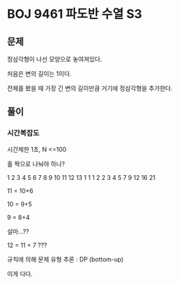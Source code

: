 # BOJ 9461 파도반 수열 S3

## 문제

정삼각형이 나선 모양으로 놓여져있다.

처음은 변의 길이는 1이다.

전체를 봤을 때 가장 긴 변의 길이만큼 거기에 정삼각형을 추가한다.

## 풀이

### 시간복잡도

시간제한 1초, N <=100

홀 짝으로 나눠야 하나?

1 2 3 4 5 6 7 8 9 10 11 12 13
1 1 1 2 2 3 4 5 7 9  12 16 21


11 = 10+6

10 = 9+5

9 = 8+4

설마...??

12 = 11 + 7 ???

규칙에 의해 문제 유형 추론 : DP (bottom-up)

이게 다다.